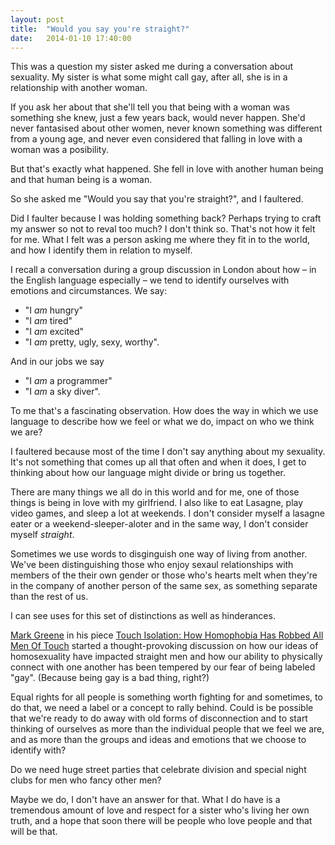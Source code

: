 ```yaml
---
layout: post
title:  "Would you say you're straight?"
date:   2014-01-10 17:40:00
---
```


This was a question my sister asked me during a conversation about sexuality. My sister is what some might call gay, after all, she is in a relationship with another woman.

If you ask her about that she'll tell you that being with a woman was something she knew, just a few years back, would never happen. She'd never fantasised about other women, never known something was different from a young age, and never even considered that falling in love with a woman was a posibility.

But that's exactly what happened. She fell in love with another human being and that human being is a woman.

So she asked me "Would you say that you're straight?", and I faultered.

Did I faulter because I was holding something back? Perhaps trying to craft my answer so not to reval too much? I don't think so. That's not how it felt for me. What I felt was a person asking me where they fit in to the world, and how I identify them in relation to myself.

I recall a conversation during a group discussion in London about how – in the English language especially – we tend to identify ourselves with emotions and circumstances. We say: 

* "I *am* hungry"
* "I *am* tired"
* "I *am* excited"
* "I *am* pretty, ugly, sexy, worthy". 

And in our jobs we say 

* "I *am* a programmer"
* "I *am* a sky diver".

To me that's a fascinating observation. How does the way in which we use language to describe how we feel or what we do, impact on who we think we are?

I faultered because most of the time I don't say anything about my sexuality. It's not something that comes up all that often and when it does, I get to thinking about how our language might divide or bring us together.

There are many things we all do in this world and for me, one of those things is being in love with my girlfriend. I also like to eat Lasagne, play video games, and sleep a lot at weekends.
I don't consider myself a lasagne eater or a weekend-sleeper-aloter and in the same way, I don't consider myself *straight*.

Sometimes we use words to disginguish one way of living from another. We've been distinguishing those who enjoy sexaul relationships with members of the their own gender or those who's hearts melt when they're in the company of another person of the same sex, as something separate than the rest of us.

I can see uses for this set of distinctions as well as hinderances.

[Mark Greene](http://goodmenproject.com/author/mark-greene/) in his piece [Touch Isolation: How Homophobia Has Robbed All Men Of Touch](http://goodmenproject.com/featured-content/megasahd-touch-isolation-how-homophobia-has-robbed-men-of-touch/) started a thought-provoking discussion on how our ideas of homosexuality have impacted straight men and how our ability to physically connect with one another has been tempered by our fear of being labeled "gay". (Because being gay is a bad thing, right?)

Equal rights for all people is something worth fighting for and sometimes, to do that, we need a label or a concept to rally behind. Could is be possible that we're ready to do away with old forms of disconnection and to start thinking of ourselves as more than the individual people that we feel we are, and as more than the groups and ideas and emotions that we choose to identify with?

Do we need huge street parties that celebrate division and special night clubs for men who fancy other men?

Maybe we do, I don't have an answer for that. What I do have is a tremendous amount of love and respect for a sister who's living her own truth, and a hope that soon there will be people who love people and that will be that.

